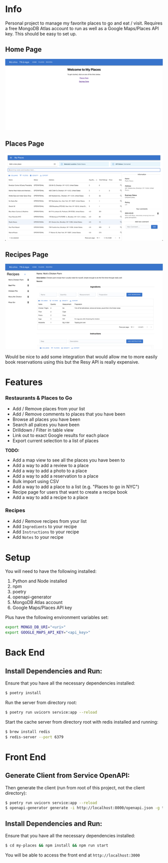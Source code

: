 # Info

Personal project to manage my favorite places to go and eat / visit. Requires a free MongoDB Atlas account to run
as well as a Google Maps/Places API key. This should be easy to set up. 

## Home Page
![data/home_page.png](data/home_page.png)

## Places Page
![data/places_page.png](data/places_page.png)

## Recipes Page
![data/recipes_page.png](data/recipes_page.png)


Would be nice to add some integration that would allow me to more easily book reservations using this but the Resy API is really expensive.

# Features

### Restaurants & Places to Go

- Add / Remove places from your list
- Add / Remove comments to places that you have been
- Browse all places you have been
- Search all palces you have been
- Drilldown / Filter in table view
- Link out to exact Google results for each place
- Export current selection to a list of places

**TODO:**
- Add a map view to see all the places you have been to
- Add a way to add a review to a place
- Add a way to add a photo to a place
- Add a way to add a reservation to a place
- Bulk import using CSV 
- Add a way to add a place to a list (e.g. "Places to go in NYC")
- Recipe page for users that want to create a recipe book
- Add a way to add a recipe to a place

### Recipes

- Add / Remove recipes from your list
- Add `Ingredients` to your recipe
- Add `Instructions` to your recipe
- Add `Notes` to your recipe

# Setup

You will need to have the following installed:
1. Python and Node installed 
3. npm
4. poetry
5. openapi-generator
6. MongoDB Atlas account
7. Google Maps/Places API key

Plus have the following environment variables set:
```bash
export MONGO_DB_URI="<uri>"
export GOOGLE_MAPS_API_KEY="<api_key>"
```

# Back End

## Install Dependencies and Run:

Ensure that you have all the necessary dependencies installed:
```bash
$ poetry install
```

Run the server from directory root:
```bash
$ poetry run uvicorn service:app --reload
```

Start the cache server from directory root with redis installed and running:
```bash
$ brew install redis
$ redis-server --port 6379
```

# Front End

## Generate Client from Service OpenAPI:

Then generate the client (run from root of this project, not the client directory):
```bash
$ poetry run uvicorn service:app --reload
$ openapi-generator generate -i http://localhost:8000/openapi.json -g typescript-fetch -o my-places/src/api
```

## Install Dependencies and Run:

Ensure that you have all the necessary dependencies installed:
```bash
$ cd my-places && npm install && npm run start
```

You will be able to access the front end at `http://localhost:3000`